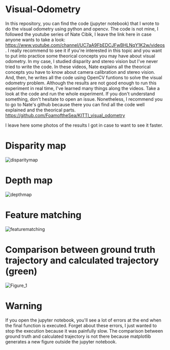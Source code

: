 # Visual-Odometry
In this repository, you can find the code (jupyter notebook) that I wrote to do the visual odometry using python and opencv. The code is not mine, I followed the youtube series of Nate Cibik, I leave the link here in case anyone wants to take a look: https://www.youtube.com/channel/UC7aA9FbEDCJFwBHLNqY1K2w/videos.
I really recommend to see it if you're interested in this topic and you want to put into practice some theorical concepts you may have about visual odometry. In my case, I studied disparity and stereo vision but I've never tried to write the code. 
In these videos, Nate explains all the theorical concepts you have to know about camera calibration and stereo vision. And, then, he writes all the code using OpenCV funtions to solve the visual odometry problem. Although the results are not good enough to run this experiment in real time, I've learned many things along the videos. 
Take a look at the code and run the whole experiment. If you don't understand something, don't hesitate to open an issue. Nonetheless, I recommend you to go to Nate's github because there you can find all the code well explained and the theorical parts.
https://github.com/FoamoftheSea/KITTI_visual_odometry

I leave here some photos of the results I got in case to want to see it faster. 

# Disparity map
![disparitymap](https://user-images.githubusercontent.com/84505434/149008896-b86de07c-0a7c-4ebe-917c-2cdd1333d02a.png)
# Depth map
![depthmap](https://user-images.githubusercontent.com/84505434/149008912-c146f89e-6130-4478-b67c-340b3a09c5c9.png)
# Feature matching
![featurematching](https://user-images.githubusercontent.com/84505434/149008939-2825fbc2-bb03-40f8-bd7c-b65917f237d6.png)
# Comparison between ground truth trajectory and calculated trajectory (green)
![Figure_1](https://user-images.githubusercontent.com/84505434/149009125-e8741cd4-ba99-4501-b4d2-a661fc8ba5aa.png)


# Warning
If you open the jupyter notebook, you'll see a lot of errors at the end when the final function is executed. Forget about these errors, I just wanted to stop the execution because it was painfully slow. The comparison between ground truth and calculated trajectory is not there because matplotlib generates a new figure outside the jupyter notebook.
